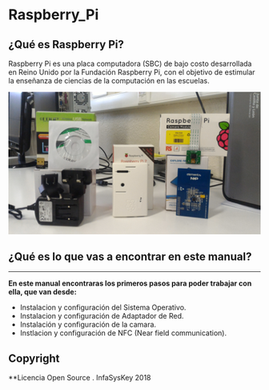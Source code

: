 # Raspberry_Pi

## ¿Qué es Raspberry Pi?
  Raspberry Pi es una placa computadora (SBC) de bajo costo desarrollada en Reino Unido por la Fundación Raspberry Pi, con el objetivo de estimular la enseñanza de ciencias de la computación en las escuelas.

![Raspberry Pi 2](Fotos/P_20170203_135833.jpg?raw=true "Raspberry Pi 2")

## ¿Qué es lo que vas a encontrar en este manual?
--------------------------------------------------
**En este manual encontraras los primeros pasos para poder trabajar con ella, que van desde:**

  - Instalacion y configuración del Sistema Operativo.
  - Instalacion y configuración de Adaptador de Red.
  - Instalación y configuración  de la camara.
  - Instlacion y configuración de NFC (Near field communication).
 
## Copyright
**Licencia Open Source . InfaSysKey 2018
